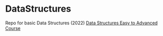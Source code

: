 # DataStructures
Repo for basic Data Structures (2022)
[Data Structures Easy to Advanced Course](https://youtu.be/RBSGKlAvoiM)
